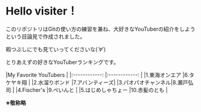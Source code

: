 # Hello visiter！
  
このリポジトリはGitの使い方の練習を兼ね、大好きなYouTuberの紹介をしようという目論見で作成されました。
  
暇つぶしにでも見ていってくださいな(*´∀`*)
  
とりあえずの好きなYouTuberランキングです。

|My Favorite YouTubers                 |
|:------------:      |:------------:   |
|1.東海オンエア      |6.タケヤキ翔     |
|2.水溜りボンド      |7.アバンティーズ|
|3.パオパオチャンネル|8.瀬戸弘司       |
|4.Fischer's         |9.ぺいんと       |
|5.はじめしゃちょー |10.赤髪のとも    |
  
**※敬称略**
